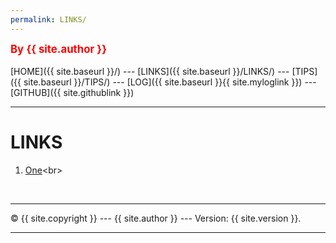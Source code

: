 ```yaml
---
permalink: LINKS/
---
```

<span style="color:red; font-weight:bold; font-size:larger;">By {{ site.author }}</span>
<br><br>
[HOME]({{ site.baseurl }}/) ---
[LINKS]({{ site.baseurl }}/LINKS/) ---
[TIPS]({{ site.baseurl }}/TIPS/) ---
[LOG]({{ site.baseurl }}{{ site.myloglink }}) ---
[GITHUB]({{ site.githublink }})
<br>
<hr>

# LINKS

1. [One]([https://en.wikipedia.org/wiki/1](https://wiki.osdev.org/Expanded_Main_Page))<br>


<br>
<hr>
&copy; {{ site.copyright }} --- {{ site.author }} --- Version: {{ site.version }}.
<hr>
<br>
